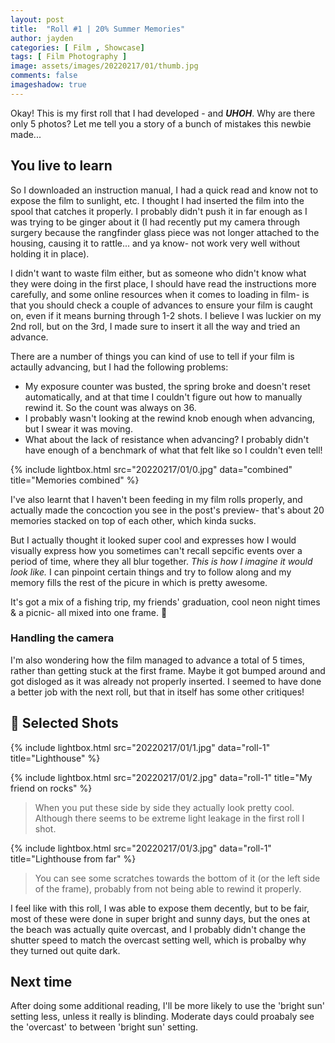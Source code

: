 ```yaml
---
layout: post
title:  "Roll #1 | 20% Summer Memories"
author: jayden
categories: [ Film , Showcase]
tags: [ Film Photography ]
image: assets/images/20220217/01/thumb.jpg
comments: false
imageshadow: true
---
```


Okay! This is my first roll that I had developed - and ***UHOH***. Why are there only 5 photos? Let me tell you a story of a bunch of mistakes this newbie made...

## You live to learn

So I downloaded an instruction manual, I had a quick read and know not to expose the film to sunlight, etc. I thought I had inserted the film into the spool that catches it properly. I probably didn't push it in far enough as I was trying to be ginger about it (I had recently put my camera through surgery because the rangfinder glass piece was not longer attached to the housing, causing it to rattle... and ya know- not work very well without holding it in place).

I didn't want to waste film either, but as someone who didn't know what they were doing in the first place, I should have read the instructions more carefully, and some online resources when it comes to loading in film- is that you should check a couple of advances to ensure your film is caught on, even if it means burning through 1-2 shots. I believe I was luckier on my 2nd roll, but on the 3rd, I made sure to insert it all the way and tried an advance.

There are a number of things you can kind of use to tell if your film is actaully advancing, but I had the following problems:
 - My exposure counter was busted, the spring broke and doesn't reset automatically, and at that time I couldn't figure out how to manually rewind it. So the count was always on 36.
 - I probably wasn't looking at the rewind knob enough when advancing, but I swear it was moving.
 - What about the lack of resistance when advancing? I probably didn't have enough of a benchmark of what that felt like so I couldn't even tell!

{% include lightbox.html src="20220217/01/0.jpg" data="combined" title="Memories combined" %}

I've also learnt that I haven't been feeding in my film rolls properly, and actually made the concoction you see in the post's preview- that's about 20 memories stacked on top of each other, which kinda sucks.

But I actually thought it looked super cool and expresses how I would visually express how you sometimes can't recall sepcific events over a period of time, where they all blur together. *This is how I imagine it would look like.* I can pinpoint certain things and try to follow along and my memory fills the rest of the picure in which is pretty awesome.

It's got a mix of a fishing trip, my friends' graduation, cool neon night times & a picnic- all mixed into one frame. 🥺

### Handling the camera

I'm also wondering how the film managed to advance a total of 5 times, rather than getting stuck at the first frame. Maybe it got bumped around and got disloged as it was already not properly inserted. I seemed to have done a better job with the next roll, but that in itself has some other critiques!

## 📸 Selected Shots

{% include lightbox.html src="20220217/01/1.jpg" data="roll-1" title="Lighthouse" %}

{% include lightbox.html src="20220217/01/2.jpg" data="roll-1" title="My friend on rocks" %}

> When you put these side by side they actually look pretty cool. Although there seems to be extreme light leakage in the first roll I shot.

{% include lightbox.html src="20220217/01/3.jpg" data="roll-1" title="Lighthouse from far" %}

> You can see some scratches towards the bottom of it (or the left side of the frame), probably from not being able to rewind it properly.

I feel like with this roll, I was able to expose them decently, but to be fair, most of these were done in super bright and sunny days, but the ones at the beach was actually quite overcast, and I probably didn't change the shutter speed to match the overcast setting well, which is probalby why they turned out quite dark.

## Next time

After doing some additional reading, I'll be more likely to use the 'bright sun' setting less, unless it really is blinding. Moderate days could proabaly see the 'overcast' to between 'bright sun' setting.